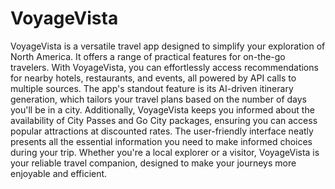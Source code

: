 # VoyageVista

VoyageVista is a versatile travel app designed to simplify your exploration of North America. It offers a range of practical features for on-the-go travelers. With VoyageVista, you can effortlessly access recommendations for nearby hotels, restaurants, and events, all powered by API calls to multiple sources. The app's standout feature is its AI-driven itinerary generation, which tailors your travel plans based on the number of days you'll be in a city. Additionally, VoyageVista keeps you informed about the availability of City Passes and Go City packages, ensuring you can access popular attractions at discounted rates. The user-friendly interface neatly presents all the essential information you need to make informed choices during your trip. Whether you're a local explorer or a visitor, VoyageVista is your reliable travel companion, designed to make your journeys more enjoyable and efficient.